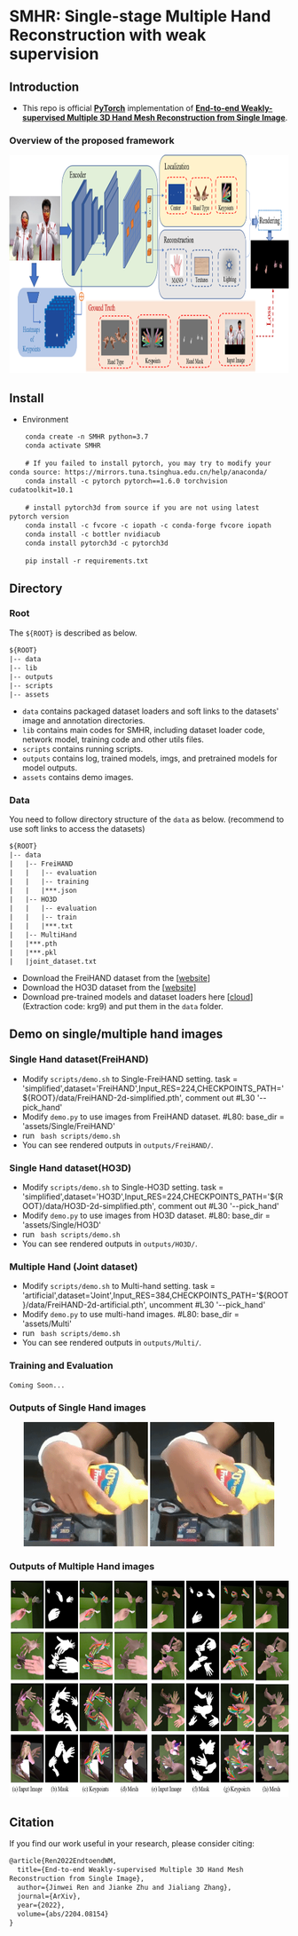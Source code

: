 
# SMHR: Single-stage Multiple Hand Reconstruction with weak supervision

## Introduction
* This repo is official **[PyTorch](https://pytorch.org)** implementation of **[End-to-end Weakly-supervised Multiple 3D Hand Mesh Reconstruction from Single Image](https://arxiv.org/abs/2204.08154)**. 

### Overview of the proposed framework
<p align="middle">
    <img src="assets/Figure2.png", width="950" height="393">
</p>

## Install
*   Environment
```
    conda create -n SMHR python=3.7
    conda activate SMHR

    # If you failed to install pytorch, you may try to modify your conda source: https://mirrors.tuna.tsinghua.edu.cn/help/anaconda/
    conda install -c pytorch pytorch==1.6.0 torchvision cudatoolkit=10.1
    
    # install pytorch3d from source if you are not using latest pytorch version
    conda install -c fvcore -c iopath -c conda-forge fvcore iopath
    conda install -c bottler nvidiacub
    conda install pytorch3d -c pytorch3d

    pip install -r requirements.txt    
```

## Directory

### Root
The `${ROOT}` is described as below.
```
${ROOT}
|-- data
|-- lib
|-- outputs
|-- scripts
|-- assets
```
* `data` contains packaged dataset loaders and soft links to the datasets' image and annotation directories.
* `lib` contains main codes for SMHR, including dataset loader code, network model, training code and other utils files.
* `scripts` contains running scripts.
* `outputs` contains log, trained models, imgs, and pretrained models for model outputs.
* `assets` contains demo images.

### Data
You need to follow directory structure of the `data` as below. (recommend to use soft links to access the datasets)
```
${ROOT}
|-- data
|   |-- FreiHAND
|   |   |-- evaluation
|   |   |-- training
|   |   |***.json
|   |-- HO3D
|   |   |-- evaluation
|   |   |-- train
|   |   |***.txt
|   |-- MultiHand
|   |***.pth 
|   |***.pkl
|   |joint_dataset.txt
```
* Download the FreiHAND dataset from the [[website](https://lmb.informatik.uni-freiburg.de/resources/datasets/FreihandDataset.en.html)]
* Download the HO3D dataset from the [[website](https://www.tugraz.at/index.php?id=40231)]
* Download pre-trained models and dataset loaders here [[cloud](https://pan.baidu.com/s/1ybGwa7CRAQOWo5IwnV-t9A)] (Extraction code: krg9) and put them in the `data` folder.
 


## Demo on single/multiple hand images
### Single Hand dataset(FreiHAND)
*  Modify `scripts/demo.sh` to Single-FreiHAND setting. 
    task = 'simplified',dataset='FreiHAND',Input_RES=224,CHECKPOINTS_PATH='${ROOT}/data/FreiHAND-2d-simplified.pth', comment out #L30 '--pick_hand'
*  Modify `demo.py` to use images from FreiHAND dataset. 
    #L80:   base_dir = 'assets/Single/FreiHAND'
*  run ` bash scripts/demo.sh`
*  You can see rendered outputs in `outputs/FreiHAND/`.
### Single Hand dataset(HO3D)
*  Modify `scripts/demo.sh` to Single-HO3D setting. 
    task = 'simplified',dataset='HO3D',Input_RES=224,CHECKPOINTS_PATH='${ROOT}/data/HO3D-2d-simplified.pth', comment out #L30 '--pick_hand'
*  Modify `demo.py` to use images from HO3D dataset. 
    #L80:   base_dir = 'assets/Single/HO3D'
*  run ` bash scripts/demo.sh`
*  You can see rendered outputs in `outputs/HO3D/`.
### Multiple Hand (Joint dataset)
*  Modify `scripts/demo.sh` to Multi-hand setting. 
    task = 'artificial',dataset='Joint',Input_RES=384,CHECKPOINTS_PATH='${ROOT}/data/FreiHAND-2d-artificial.pth', uncomment #L30 '--pick_hand'
*  Modify `demo.py` to use multi-hand images. 
    #L80: base_dir = 'assets/Multi'
*  run ` bash scripts/demo.sh`
*  You can see rendered outputs in `outputs/Multi/`.


### Training and Evaluation
    Coming Soon...



### Outputs of Single Hand images
<p align="middle">
    <img src="assets/SingleHandInput.gif", width="224" height="224">
    <img src="assets/SingleHandOutput.gif", width="224" height="224">
</p>

### Outputs of Multiple Hand images
<p align="middle">
    <img src="assets/Quantitative_results.png", width="730" height="390">
</p>

## Citation
If you find our work useful in your research, please consider citing:
```
@article{Ren2022EndtoendWM,
  title={End-to-end Weakly-supervised Multiple 3D Hand Mesh Reconstruction from Single Image},
  author={Jinwei Ren and Jianke Zhu and Jialiang Zhang},
  journal={ArXiv},
  year={2022},
  volume={abs/2204.08154}
}
```
